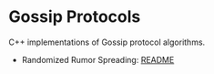 # Gossip Protocols

C++ implementations of Gossip protocol algorithms.

* Randomized Rumor Spreading: [README](RandomizedRumorSpreading/README.md)